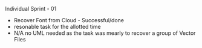 Individual Sprint - 01
- Recover Font from Cloud - Successful/done
- resonable task for the allotted time 
- N/A no UML needed as the task was mearly to recover a group of Vector Files




